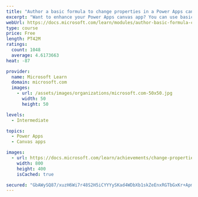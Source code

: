 ```yaml
---
title: "Author a basic formula to change properties in a Power Apps canvas app"
excerpt: "Want to enhance your Power Apps canvas app? You can use basic formulas to make changes to control properties.  This will include changing the format, position, simple calculations, and implementing conditional formatting."
webUrl: https://docs.microsoft.com/learn/modules/author-basic-formula-change-properties-powerapps/
type: course
price: Free
length: PT42M
ratings:
  count: 1048
  average: 4.6173663
heat: -87

provider:
  name: Microsoft Learn
  domain: microsoft.com
  images:
    - url: /assets/images/organizations/microsoft.com-50x50.jpg
      width: 50
      height: 50

levels:
  - Intermediate

topics:
  - Power Apps
  - Canvas apps

images:
  - url: https://docs.microsoft.com/learn/achievements/change-properties-social.png
    width: 800
    height: 400
    isCached: true

secured: "GbAWySQ87/xuzH6Wi7r48S2H5iCYYYySKad4WDbXb1skZeEnxRGTbGxKr+ApmFX5muZP5qVHvUuG/qRAApVs0DFKXhL/9VaKgGksD3LjdDG1m/A4AOdwNKEWr5RuZELw2TVySxMD2z48zcGx/RcqyP7HVdrWGhaaOYYcS7rizY4npSVyHJPPaPnCTmy2Gh/6/q8BrobbnN7k/XLFDG+iNTxPNAU4Z3K6fcuBaVkc22TDwMR6S1CLxnGoQlVjwwox+CN2V9u4rBOFSiedPoyc+Muvgfce4rc+L+npo1QvKJDNicS3cdJvO7jcMRiKnMyAXZYXR7n6CNN0PIuQvLzttWU9JMjLWf0ECNvIGLkmdErfdneYlcOuRb4hlszY5B4fi5JRAjP5bZuH+MGXVoDjL4idQG9a/8+PKL+Hx/2mBzw=;a5p4h7HiOqtFI8YwxW6NgA=="
---
```


